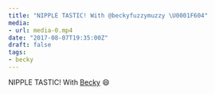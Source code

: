 ```yaml
---
title: "NIPPLE TASTIC! With @beckyfuzzymuzzy \U0001F604"
media:
- url: media-0.mp4
date: "2017-08-07T19:35:00Z"
draft: false
tags:
- becky
---
```

NIPPLE TASTIC\! With [Becky](/tags/becky) 😄
